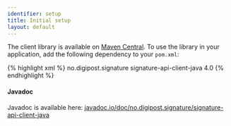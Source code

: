 ```yaml
---
identifier: setup
title: Initial setup
layout: default
---
```


The client library is available on [Maven Central](https://search.maven.org/#search%7Cga%7C1%7Cg%3A%22no.digipost.signature%22%20AND%20a%3A%22signature-api-client-java%22). To use the library in your application, add the following dependency to your `pom.xml`:

{% highlight xml %}
<dependency>
    <groupId>no.digipost.signature</groupId>
    <artifactId>signature-api-client-java</artifactId>
    <version>4.0</version>
</dependency>
{% endhighlight %}

#### Javadoc

Javadoc is available here: [javadoc.io/doc/no.digipost.signature/signature-api-client-java](https://www.javadoc.io/doc/no.digipost.signature/signature-api-client-java/4.0)

